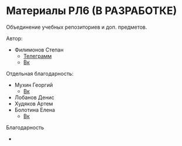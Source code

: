 # Материалы РЛ6 (В РАЗРАБОТКЕ)

Объединение учебных репозиториев и доп. предметов.

Автор:

* Филимонов Степан 
    * [Телеграмм](https://t.me/puwerfulpants)
    * [Вк](https://vk.com/stepanphilimonv)
    
Отдельная благодарность:

* Мухин Георгий
    * [Вк](https://vk.com/goodgodgame)
* Лобанов Денис
* Худяков Артем
* Болотина Елена 
    * [Вк](https://vk.com/your_mr.brightside)

Благодарность

*


